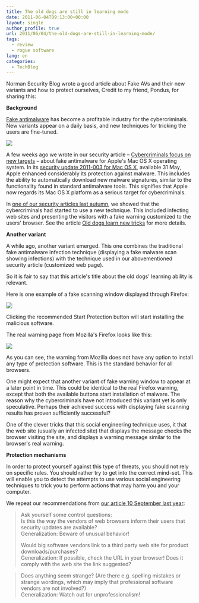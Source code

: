 ```yaml
---
title: The old dogs are still in learning mode
date: 2011-06-04T09:13:00+00:00
layout: single
author_profile: true
url: 2011/06/04/the-old-dogs-are-still-in-learning-mode/
tags:
  - review
  - rogue software
lang: en
categories: 
  - TechBlog
---
```

Norman Security Blog wrote a good article about Fake AVs and their new variants and how to protect ourselves, Credit to my friend, Pondus, for sharing this:

**Background**

[Fake antimalware](http://www.norman.com/security_center/virus_description_archive/80133/) has become a profitable industry for the cybercriminals. New variants appear on a daily basis, and new techniques for tricking the users are fine-tuned.

[![](http://4.bp.blogspot.com/-b_fSQydqQ2A/Tenu0hP-AuI/AAAAAAAAD44/M3kt6nwagAY/s1600/dog_laptop-1_None.medium.png)](http://4.bp.blogspot.com/-b_fSQydqQ2A/Tenu0hP-AuI/AAAAAAAAD44/M3kt6nwagAY/s1600/dog_laptop-1_None.medium.png)

A few weeks ago we wrote in our security article – [Cybercriminals focus on new targets](http://www.norman.com/security_center/security_center_archive/2011/cybercriminals_focus_on_new_targets/en-us) – about fake antimalware for Apple's Mac OS X operating system. In its [security update 2011-003 for Mac OS X](http://support.apple.com/kb/HT4657), available 31 May, Apple enhanced considerably its protection against malware. This includes the ability to automatically download new malware signatures, similar to the functionality found in standard antimalware tools. This signifies that Apple now regards its Mac OS X platform as a serious target for cybercriminals.

In [one of our security articles last autumn](http://www.norman.com/security_center/security_center_archive/2010/91940/en-us), we showed that the cybercriminals had started to use a new technique. This included infecting web sites and presenting the visitors with a fake warning customized to the users' browser. See the article [Old dogs learn new tricks](http://www.norman.com/security_center/security_center_archive/2010/91940/en-us) for more details.

**Another variant**

A while ago, another variant emerged. This one combines the traditional fake antimalware infection technique (displaying a fake malware scan showing infections) with the technique used in our abovementioned security article (customized web page).

So it is fair to say that this article's title about the old dogs' learning ability is relevant.

Here is one example of a fake scanning window displayed through Firefox:

[![](http://3.bp.blogspot.com/-jpgtwuzV3rA/TenvqvxQekI/AAAAAAAAD48/Jc2TIcH5qzs/s400/firefox_fake_malware_alert_None.large.png)](http://3.bp.blogspot.com/-jpgtwuzV3rA/TenvqvxQekI/AAAAAAAAD48/Jc2TIcH5qzs/s1600/firefox_fake_malware_alert_None.large.png)

Clicking the recommended Start Protection button will start installing the malicious software.

The real warning page from Mozilla's Firefox looks like this:

[![](http://2.bp.blogspot.com/-5_jpP5Tjtow/TenvsnZSaNI/AAAAAAAAD5A/brEFAtagmxY/s400/firefox_standard_alert_None.large.png)](http://2.bp.blogspot.com/-5_jpP5Tjtow/TenvsnZSaNI/AAAAAAAAD5A/brEFAtagmxY/s1600/firefox_standard_alert_None.large.png)

As you can see, the warning from Mozilla does not have any option to install any type of protection software. This is the standard behavior for all browsers.

One might expect that another variant of fake warning window to appear at a later point in time. This could be identical to the real Firefox warning, except that both the available buttons start installation of malware. The reason why the cybercriminals have not introduced this variant yet is only speculative. Perhaps their achieved success with displaying fake scanning results has proven sufficiently successful?

One of the clever tricks that this social engineering technique uses, it that the web site (usually an infected site) that displays the message checks the browser visiting the site, and displays a warning message similar to the browser's real warning.

  
**Protection mechanisms**

In order to protect yourself against this type of threats, you should not rely on specific rules. You should rather try to get into the correct mind-set. This will enable you to detect the attempts to use various social engineering techniques to trick you to perform actions that may harm you and your computer.

We repeat our recommendations from [our article 10 September last year](http://www.norman.com/security_center/security_center_archive/2011/cybercriminals_focus_on_new_targets/en-us):

> Ask yourself some control questions:  
> Is this the way the vendors of web browsers inform their users that security updates are available?  
> Generalization: Beware of unusual behavior!
> 
> Would big software vendors link to a third party web site for product downloads/purchases?  
> Generalization: If possible, check the URL in your browser! Does it comply with the web site the link suggested? 

> Does anything seem strange? (Are there e.g. spelling mistakes or strange wordings, which may imply that professional software vendors are not involved?)  
> Generalization: Watch out for unprofessionalism!